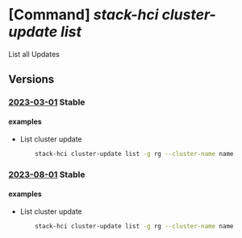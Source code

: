 # [Command] _stack-hci cluster-update list_

List all Updates

## Versions

### [2023-03-01](/Resources/mgmt-plane/L3N1YnNjcmlwdGlvbnMve30vcmVzb3VyY2Vncm91cHMve30vcHJvdmlkZXJzL21pY3Jvc29mdC5henVyZXN0YWNraGNpL2NsdXN0ZXJzL3t9L3VwZGF0ZXM=/2023-03-01.xml) **Stable**

<!-- mgmt-plane /subscriptions/{}/resourcegroups/{}/providers/microsoft.azurestackhci/clusters/{}/updates 2023-03-01 -->

#### examples

- List cluster update
    ```bash
        stack-hci cluster-update list -g rg --cluster-name name
    ```

### [2023-08-01](/Resources/mgmt-plane/L3N1YnNjcmlwdGlvbnMve30vcmVzb3VyY2Vncm91cHMve30vcHJvdmlkZXJzL21pY3Jvc29mdC5henVyZXN0YWNraGNpL2NsdXN0ZXJzL3t9L3VwZGF0ZXM=/2023-08-01.xml) **Stable**

<!-- mgmt-plane /subscriptions/{}/resourcegroups/{}/providers/microsoft.azurestackhci/clusters/{}/updates 2023-08-01 -->

#### examples

- List cluster update
    ```bash
        stack-hci cluster-update list -g rg --cluster-name name
    ```
